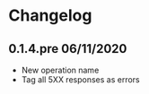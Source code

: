 Changelog
=========

## 0.1.4.pre 06/11/2020
  * New operation name
  * Tag all 5XX responses as errors
